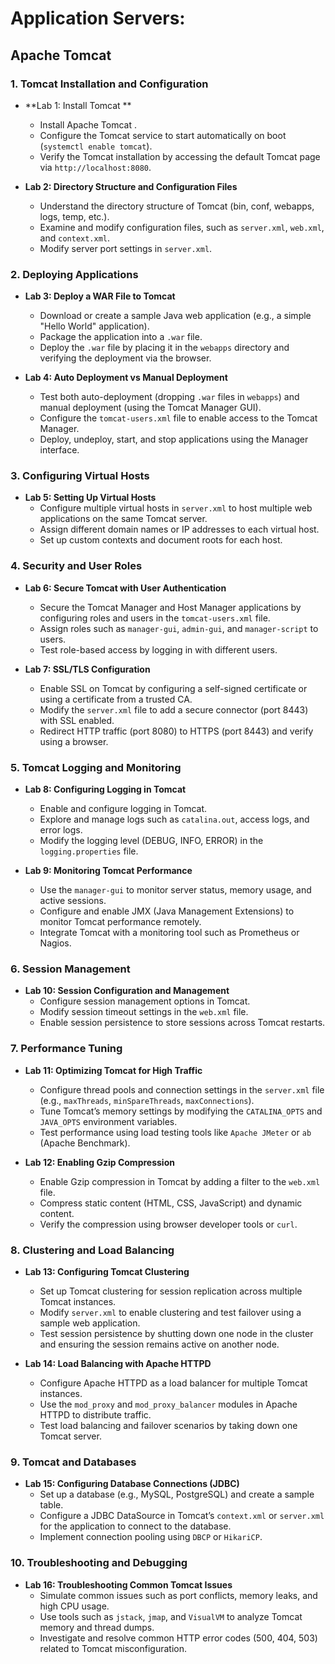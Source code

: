 # **Application Servers:**
## Apache Tomcat

### 1. **Tomcat Installation and Configuration**
   - **Lab 1: Install Tomcat **
     - Install Apache Tomcat .
     - Configure the Tomcat service to start automatically on boot (`systemctl enable tomcat`).
     - Verify the Tomcat installation by accessing the default Tomcat page via `http://localhost:8080`.
   
   - **Lab 2: Directory Structure and Configuration Files**
     - Understand the directory structure of Tomcat (bin, conf, webapps, logs, temp, etc.).
     - Examine and modify configuration files, such as `server.xml`, `web.xml`, and `context.xml`.
     - Modify server port settings in `server.xml`.

### 2. **Deploying Applications**
   - **Lab 3: Deploy a WAR File to Tomcat**
     - Download or create a sample Java web application (e.g., a simple "Hello World" application).
     - Package the application into a `.war` file.
     - Deploy the `.war` file by placing it in the `webapps` directory and verifying the deployment via the browser.

   - **Lab 4: Auto Deployment vs Manual Deployment**
     - Test both auto-deployment (dropping `.war` files in `webapps`) and manual deployment (using the Tomcat Manager GUI).
     - Configure the `tomcat-users.xml` file to enable access to the Tomcat Manager.
     - Deploy, undeploy, start, and stop applications using the Manager interface.

### 3. **Configuring Virtual Hosts**
   - **Lab 5: Setting Up Virtual Hosts**
     - Configure multiple virtual hosts in `server.xml` to host multiple web applications on the same Tomcat server.
     - Assign different domain names or IP addresses to each virtual host.
     - Set up custom contexts and document roots for each host.

### 4. **Security and User Roles**
   - **Lab 6: Secure Tomcat with User Authentication**
     - Secure the Tomcat Manager and Host Manager applications by configuring roles and users in the `tomcat-users.xml` file.
     - Assign roles such as `manager-gui`, `admin-gui`, and `manager-script` to users.
     - Test role-based access by logging in with different users.

   - **Lab 7: SSL/TLS Configuration**
     - Enable SSL on Tomcat by configuring a self-signed certificate or using a certificate from a trusted CA.
     - Modify the `server.xml` file to add a secure connector (port 8443) with SSL enabled.
     - Redirect HTTP traffic (port 8080) to HTTPS (port 8443) and verify using a browser.

### 5. **Tomcat Logging and Monitoring**
   - **Lab 8: Configuring Logging in Tomcat**
     - Enable and configure logging in Tomcat.
     - Explore and manage logs such as `catalina.out`, access logs, and error logs.
     - Modify the logging level (DEBUG, INFO, ERROR) in the `logging.properties` file.

   - **Lab 9: Monitoring Tomcat Performance**
     - Use the `manager-gui` to monitor server status, memory usage, and active sessions.
     - Configure and enable JMX (Java Management Extensions) to monitor Tomcat performance remotely.
     - Integrate Tomcat with a monitoring tool such as Prometheus or Nagios.

### 6. **Session Management**
   - **Lab 10: Session Configuration and Management**
     - Configure session management options in Tomcat.
     - Modify session timeout settings in the `web.xml` file.
     - Enable session persistence to store sessions across Tomcat restarts.

### 7. **Performance Tuning**
   - **Lab 11: Optimizing Tomcat for High Traffic**
     - Configure thread pools and connection settings in the `server.xml` file (e.g., `maxThreads`, `minSpareThreads`, `maxConnections`).
     - Tune Tomcat’s memory settings by modifying the `CATALINA_OPTS` and `JAVA_OPTS` environment variables.
     - Test performance using load testing tools like `Apache JMeter` or `ab` (Apache Benchmark).

   - **Lab 12: Enabling Gzip Compression**
     - Enable Gzip compression in Tomcat by adding a filter to the `web.xml` file.
     - Compress static content (HTML, CSS, JavaScript) and dynamic content.
     - Verify the compression using browser developer tools or `curl`.

### 8. **Clustering and Load Balancing**
   - **Lab 13: Configuring Tomcat Clustering**
     - Set up Tomcat clustering for session replication across multiple Tomcat instances.
     - Modify `server.xml` to enable clustering and test failover using a sample web application.
     - Test session persistence by shutting down one node in the cluster and ensuring the session remains active on another node.

   - **Lab 14: Load Balancing with Apache HTTPD**
     - Configure Apache HTTPD as a load balancer for multiple Tomcat instances.
     - Use the `mod_proxy` and `mod_proxy_balancer` modules in Apache HTTPD to distribute traffic.
     - Test load balancing and failover scenarios by taking down one Tomcat server.

### 9. **Tomcat and Databases**
   - **Lab 15: Configuring Database Connections (JDBC)**
     - Set up a database (e.g., MySQL, PostgreSQL) and create a sample table.
     - Configure a JDBC DataSource in Tomcat’s `context.xml` or `server.xml` for the application to connect to the database.
     - Implement connection pooling using `DBCP` or `HikariCP`.


### 10. **Troubleshooting and Debugging**
   - **Lab 16: Troubleshooting Common Tomcat Issues**
     - Simulate common issues such as port conflicts, memory leaks, and high CPU usage.
     - Use tools such as `jstack`, `jmap`, and `VisualVM` to analyze Tomcat memory and thread dumps.
     - Investigate and resolve common HTTP error codes (500, 404, 503) related to Tomcat misconfiguration.

